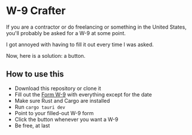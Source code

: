 # W-9 Crafter

If you are a contractor or do freelancing or something in the United States, you'll probably be asked for a W-9 at some point.

I got annoyed with having to fill it out every time I was asked.

Now, here is a solution: a button.

## How to use this

- Download this repository or clone it
- Fill out the [Form W-9](https://www.irs.gov/pub/irs-pdf/fw9.pdf) with everything except for the date
- Make sure Rust and Cargo are installed
- Run `cargo tauri dev`
- Point to your filled-out W-9 form
- Click the button whenever you want a W-9
- Be free, at last
